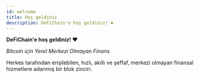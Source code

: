 ```yaml
---
id: welcome
title: Hoş geldiniz
description: DeFiChain'e hoş geldiniz! ❤
---
```


**DeFiChain'e hoş geldiniz! ❤**

*Bitcoin için Yerel Merkezi Olmayan Finans*

Herkes tarafından erişilebilen, hızlı, akıllı ve şeffaf, merkezi olmayan finansal hizmetlere adanmış bir blok zinciri.
